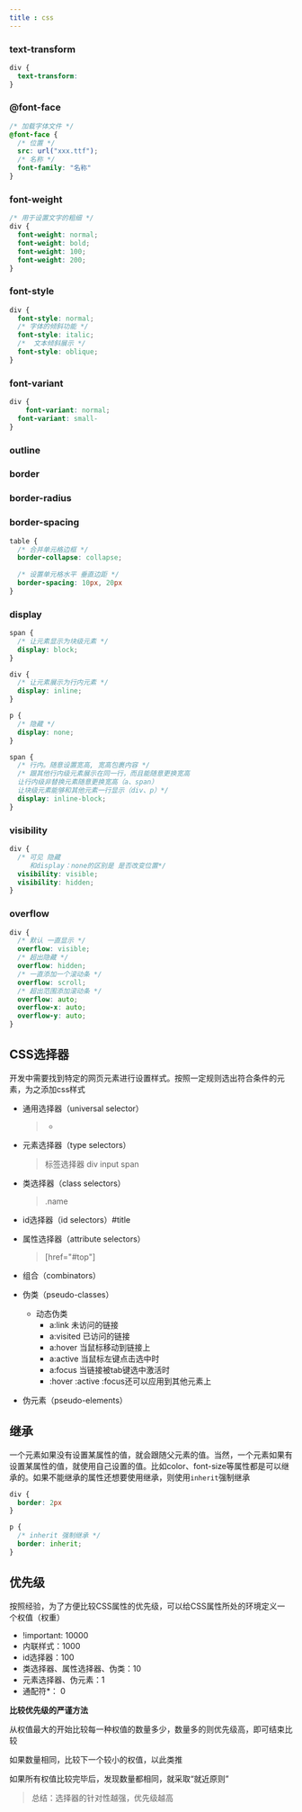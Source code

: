 ```yaml
---
title : css
---
```


### text-transform

``` css
div {
  text-transform: 
}
```

### @font-face

``` css
/* 加载字体文件 */
@font-face {
  /* 位置 */
  src: url("xxx.ttf");
  /* 名称 */
  font-family: "名称"
}
```

### font-weight

``` css
/* 用于设置文字的粗细 */
div {
  font-weight: normal;
  font-weight: bold;
  font-weight: 100;
  font-weight: 200;
}
```

### font-style

``` css
div {
  font-style: normal;
  /* 字体的倾斜功能 */
  font-style: italic;
  /*  文本倾斜展示 */
  font-style: oblique;
}
```

### font-variant

``` css
div {
	font-variant: normal;
  font-variant: small-
}
```

### outline

### border

### border-radius

### border-spacing

```css
table {
  /* 合并单元格边框 */
  border-collapse: collapse;
  
  /* 设置单元格水平 垂直边距 */
  border-spacing: 10px, 20px
}
```

### display

```css
span {
  /* 让元素显示为块级元素 */
  display: block;
}

div {
  /* 让元素展示为行内元素 */
  display: inline;
}

p {
  /* 隐藏 */
  display: none;
}

span {
  /* 行内。随意设置宽高, 宽高包裹内容 */
  /* 跟其他行内级元素展示在同一行，而且能随意更换宽高
  让行内级非替换元素随意更换宽高（a、span）
  让块级元素能够和其他元素一行显示（div、p）*/
  display: inline-block;
}
```

### visibility

```css
div {
  /* 可见 隐藏 
  	 和display：none的区别是 是否改变位置*/
  visibility: visible;
  visibility: hidden;	
}
```

### overflow

``` css
div {
  /* 默认 一直显示 */
  overflow: visible;
  /* 超出隐藏 */
  overflow: hidden;
  /* 一直添加一个滚动条 */
  overflow: scroll;
  /* 超出范围添加滚动条 */
  overflow: auto;
  overflow-x: auto;
  overflow-y: auto;
}
```







## CSS选择器

开发中需要找到特定的网页元素进行设置样式。按照一定规则选出符合条件的元素，为之添加css样式

- 通用选择器（universal selector）

  > *

- 元素选择器（type selectors）

  > 标签选择器 div input span

- 类选择器（class selectors）

  > .name

- id选择器（id selectors）#title

  

- 属性选择器（attribute selectors）

  > [href="#top"]

- 组合（combinators）

- 伪类（pseudo-classes）

  - 动态伪类
    - a:link 未访问的链接
    - a:visited 已访问的链接
    - a:hover 当鼠标移动到链接上
    - a:active 当鼠标左键点击选中时
    - a:focus 当链接被tab键选中激活时
    - :hover :active :focus还可以应用到其他元素上

- 伪元素（pseudo-elements）



## 继承

一个元素如果没有设置某属性的值，就会跟随父元素的值。当然，一个元素如果有设置某属性的值，就使用自己设置的值。比如color、font-size等属性都是可以继承的。如果不能继承的属性还想要使用继承，则使用`inherit`强制继承

```css
div {
  border: 2px
}

p {
  /* inherit 强制继承 */
  border: inherit;
}
```

##  优先级

按照经验，为了方便比较CSS属性的优先级，可以给CSS属性所处的环境定义一个权值（权重）

- !important: 10000
- 内联样式：1000
- id选择器：100
- 类选择器、属性选择器、伪类：10
- 元素选择器、伪元素：1
- 通配符*： 0

**比较优先级的严谨方法**

从权值最大的开始比较每一种权值的数量多少，数量多的则优先级高，即可结束比较

如果数量相同，比较下一个较小的权值，以此类推

如果所有权值比较完毕后，发现数量都相同，就采取“就近原则”

> 总结：选择器的针对性越强，优先级越高

